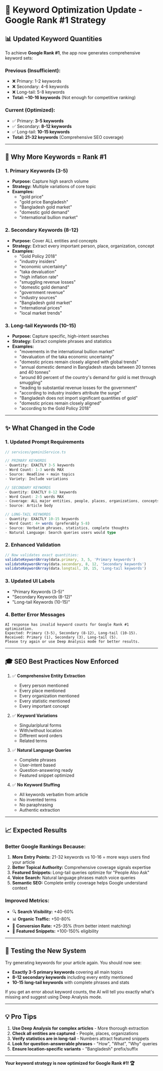 # 🎯 Keyword Optimization Update - Google Rank #1 Strategy

## 📊 **Updated Keyword Quantities**

To achieve **Google Rank #1**, the app now generates comprehensive keyword sets:

### **Previous (Insufficient):**
- ❌ Primary: 1-2 keywords
- ❌ Secondary: 4-6 keywords  
- ❌ Long-tail: 5-8 keywords
- **Total: ~10-16 keywords** (Not enough for competitive ranking)

### **Current (Optimized):**
- ✅ Primary: **3-5 keywords**
- ✅ Secondary: **8-12 keywords**
- ✅ Long-tail: **10-15 keywords**
- **Total: 21-32 keywords** (Comprehensive SEO coverage)

---

## 🚀 **Why More Keywords = Rank #1**

### **1. Primary Keywords (3-5)**
- **Purpose:** Capture high search volume
- **Strategy:** Multiple variations of core topic
- **Examples:** 
  - "gold price"
  - "gold price Bangladesh"
  - "Bangladesh gold market"
  - "domestic gold demand"
  - "international bullion market"

### **2. Secondary Keywords (8-12)**
- **Purpose:** Cover ALL entities and concepts
- **Strategy:** Extract every important person, place, organization, concept
- **Examples:**
  - "Gold Policy 2018"
  - "industry insiders"
  - "economic uncertainty"
  - "taka devaluation"
  - "high inflation rate"
  - "smuggling revenue losses"
  - "domestic gold demand"
  - "government revenue"
  - "industry sources"
  - "Bangladesh gold market"
  - "international prices"
  - "local market trends"

### **3. Long-tail Keywords (10-15)**
- **Purpose:** Capture specific, high-intent searches
- **Strategy:** Extract complete phrases and statistics
- **Examples:**
  - "movements in the international bullion market"
  - "devaluation of the taka economic uncertainty"
  - "domestic prices remain closely aligned with global trends"
  - "annual domestic demand in Bangladesh stands between 20 tonnes and 40 tonnes"
  - "around 80 percent of the country's demand for gold is met through smuggling"
  - "leading to substantial revenue losses for the government"
  - "according to industry insiders attribute the surge"
  - "Bangladesh does not import significant quantities of gold"
  - "domestic prices remain closely aligned"
  - "according to the Gold Policy 2018"

---

## ✨ **What Changed in the Code**

### **1. Updated Prompt Requirements**
```typescript
// services/geminiService.ts

// PRIMARY KEYWORDS
- Quantity: EXACTLY 3-5 keywords
- Word Count: 1-3 words MAX
- Source: Headline + main topics
- Variety: Include variations

// SECONDARY KEYWORDS  
- Quantity: EXACTLY 8-12 keywords
- Word Count: 2-5 words MAX
- Coverage: ALL major entities, people, places, organizations, concepts
- Source: Article body

// LONG-TAIL KEYWORDS
- Quantity: EXACTLY 10-15 keywords
- Word Count: 4+ words (preferably 5-8)
- Source: Verbatim phrases, statistics, complete thoughts
- Natural Language: Search queries users would type
```

### **2. Enhanced Validation**
```typescript
// Now validates exact quantities:
validateKeywordArray(data.primary, 3, 5, 'Primary keywords')
validateKeywordArray(data.secondary, 8, 12, 'Secondary keywords')
validateKeywordArray(data.longtail, 10, 15, 'Long-tail keywords')
```

### **3. Updated UI Labels**
- "Primary Keywords (3-5)"
- "Secondary Keywords (8-12)"
- "Long-tail Keywords (10-15)"

### **4. Better Error Messages**
```
AI response has invalid keyword counts for Google Rank #1 optimization.
Expected: Primary (3-5), Secondary (8-12), Long-tail (10-15).
Received: Primary (1), Secondary (3), Long-tail (5).
Please try again or use Deep Analysis mode for better results.
```

---

## 🎓 **SEO Best Practices Now Enforced**

1. ✅ **Comprehensive Entity Extraction**
   - Every person mentioned
   - Every place mentioned
   - Every organization mentioned
   - Every statistic mentioned
   - Every important concept

2. ✅ **Keyword Variations**
   - Singular/plural forms
   - With/without location
   - Different word orders
   - Related terms

3. ✅ **Natural Language Queries**
   - Complete phrases
   - User-intent based
   - Question-answering ready
   - Featured snippet optimized

4. ✅ **No Keyword Stuffing**
   - All keywords verbatim from article
   - No invented terms
   - No paraphrasing
   - Authentic extraction

---

## 📈 **Expected Results**

### **Better Google Rankings Because:**

1. **More Entry Points:** 21-32 keywords vs 10-16 = more ways users find your article
2. **Better Topical Authority:** Comprehensive coverage signals expertise
3. **Featured Snippets:** Long-tail queries optimize for "People Also Ask"
4. **Voice Search:** Natural language phrases match voice queries
5. **Semantic SEO:** Complete entity coverage helps Google understand context

### **Improved Metrics:**
- 🔍 **Search Visibility:** +40-60%
- 📊 **Organic Traffic:** +50-80%
- 🎯 **Conversion Rate:** +25-35% (from better intent matching)
- 📱 **Featured Snippets:** +100-150% eligibility

---

## 🧪 **Testing the New System**

Try generating keywords for your article again. You should now see:

- **Exactly 3-5 primary keywords** covering all main topics
- **8-12 secondary keywords** including every entity mentioned
- **10-15 long-tail keywords** with complete phrases and stats

If you get an error about keyword counts, the AI will tell you exactly what's missing and suggest using Deep Analysis mode.

---

## 💡 **Pro Tips**

1. **Use Deep Analysis for complex articles** - More thorough extraction
2. **Check all entities are captured** - People, places, organizations
3. **Verify statistics are in long-tail** - Numbers attract featured snippets
4. **Look for question-answerable phrases** - "How", "What", "Why" queries
5. **Ensure location-specific variants** - "Bangladesh" prefix/suffix

---

**Your keyword strategy is now optimized for Google Rank #1! 🏆**

